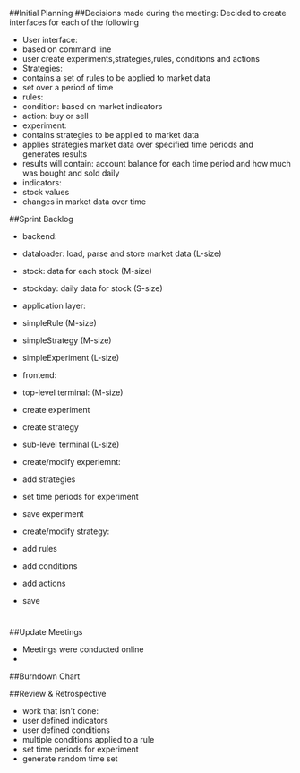 ##Initial Planning
##Decisions made during the meeting:
Decided to create interfaces for each of the following
* User interface:
 * based on command line
 * user create experiments,strategies,rules, conditions and actions
* Strategies:
 * contains a set of rules to be applied to market data
 * set over a period of time
* rules:
 * condition: based on market indicators
 * action: buy or sell
* experiment:
 * contains strategies to be applied to market data
 * applies strategies market data over specified time periods and generates results
 * results will contain: account balance for each time period and how much was bought and sold daily
* indicators:
 * stock values
 * changes in market data over time

##Sprint Backlog
* backend:
 * dataloader: load, parse and store market data (L-size)
 * stock: data for each stock                    (M-size)
 * stockday: daily data for stock                (S-size)

* application layer:
 * simpleRule                                    (M-size)
 * simpleStrategy                                (M-size)
 * simpleExperiment                              (L-size)
 
* frontend: 
 * top-level terminal:                           (M-size)
  * create experiment
  * create strategy
 * sub-level terminal                            (L-size)
  * create/modify experiemnt:
   * add strategies
   * set time periods for experiment
   * save experiment
  * create/modify strategy:
   * add rules
   * add conditions
   * add actions
   * save
#
##Update Meetings
 * Meetings were conducted online
 * 
##Burndown Chart
 
##Review & Retrospective
* work that isn't done:
 * user defined indicators
 * user defined conditions
 * multiple conditions applied to a rule
 * set time periods for experiment
 * generate random time set
